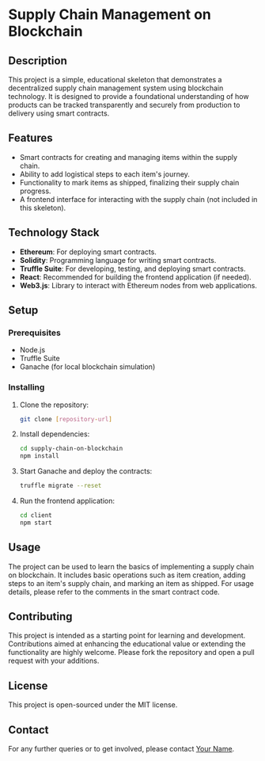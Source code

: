 
# Supply Chain Management on Blockchain

## Description
This project is a simple, educational skeleton that demonstrates a decentralized supply chain management system using blockchain technology. It is designed to provide a foundational understanding of how products can be tracked transparently and securely from production to delivery using smart contracts.

## Features
- Smart contracts for creating and managing items within the supply chain.
- Ability to add logistical steps to each item's journey.
- Functionality to mark items as shipped, finalizing their supply chain progress.
- A frontend interface for interacting with the supply chain (not included in this skeleton).

## Technology Stack
- **Ethereum**: For deploying smart contracts.
- **Solidity**: Programming language for writing smart contracts.
- **Truffle Suite**: For developing, testing, and deploying smart contracts.
- **React**: Recommended for building the frontend application (if needed).
- **Web3.js**: Library to interact with Ethereum nodes from web applications.

## Setup
### Prerequisites
- Node.js
- Truffle Suite
- Ganache (for local blockchain simulation)

### Installing
1. Clone the repository:
   ```bash
   git clone [repository-url]
   ```
2. Install dependencies:
   ```bash
   cd supply-chain-on-blockchain
   npm install
   ```
3. Start Ganache and deploy the contracts:
   ```bash
   truffle migrate --reset
   ```
4. Run the frontend application:
   ```bash
   cd client
   npm start
   ```

## Usage
The project can be used to learn the basics of implementing a supply chain on blockchain. It includes basic operations such as item creation, adding steps to an item's supply chain, and marking an item as shipped. For usage details, please refer to the comments in the smart contract code.

## Contributing
This project is intended as a starting point for learning and development. Contributions aimed at enhancing the educational value or extending the functionality are highly welcome. Please fork the repository and open a pull request with your additions.

## License
This project is open-sourced under the MIT license.

## Contact
For any further queries or to get involved, please contact [Your Name](mailto:your.email@example.com).
